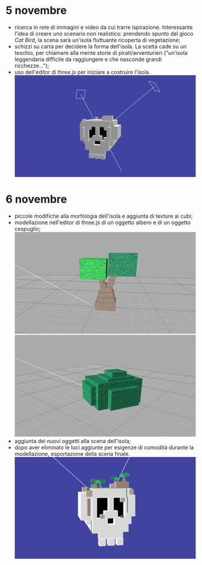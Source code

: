 # 5 novembre
- ricerca in rete di immagini e video da cui trarre ispirazione. Interessante l'idea di creare uno scenario non realistico: prendendo spunto dal gioco *Cat Bird*, la scena sarà un'isola fluttuante ricoperta di vegetazione;
- schizzi su carta per decidere la forma dell'isola. La scelta cade su un teschio, per chiamare alla mente storie di pirati/avventurieri ("un'isola leggendaria difficile da raggiungere e che nasconde grandi ricchezze...");
- uso dell'editor di three.js per iniziare a costruire l'isola.
![Alt text](https://github.com/Interactive3DGraphicsCourse-UNIUD-2020/cubes2020-vulcano/blob/master/screenshots/Skull_1.png)

# 6 novembre
- piccole modifiche alla morfologia dell'isola e aggiunta di texture ai cubi;
- modellazione nell'editor di three.js di un oggetto albero e di un oggetto cespuglio;
![Alt text](https://github.com/Interactive3DGraphicsCourse-UNIUD-2020/cubes2020-vulcano/blob/master/screenshots/albero_obj.png)
![Alt text](https://github.com/Interactive3DGraphicsCourse-UNIUD-2020/cubes2020-vulcano/blob/master/screenshots/cespuglio_obj.png)
- aggiunta dei nuovi oggetti alla scena dell'isola;
- dopo aver eliminato le luci aggiunte per esigenze di comodità durante la modellazione, esportazione della scena finale.
![Alt text](https://github.com/Interactive3DGraphicsCourse-UNIUD-2020/cubes2020-vulcano/blob/master/screenshots/Skull_2.png)

